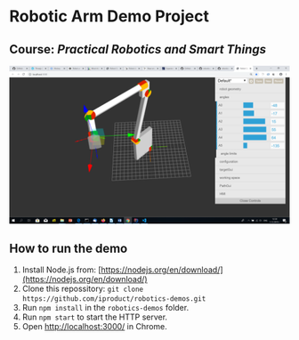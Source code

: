 # Robotic Arm Demo Project
## Course: *Practical Robotics and Smart Things*
![Robotic arm interactive demo](/3d-robotic-arm-simulator/docs/images/robot-arm01.png)
## How to run the demo

1. Install Node.js from: [https://nodejs.org/en/download/](https://nodejs.org/en/download/)
2. Clone this repossitory: `git clone https://github.com/iproduct/robotics-demos.git`
3. Run `npm install` in the `robotics-demos` folder.
4. Run `npm start` to start the HTTP server.
5. Open [http://localhost:3000/](http://localhost:3000/) in Chrome.


